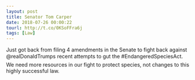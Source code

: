 ```yaml
---
layout: post
title: Senator Tom Carper
date: 2018-07-26 00:00:22
tourl: http://t.co/0KSoFFra6j
tags: [Law]
---
```

Just got back from filing 4 amendments in the Senate to fight back against @realDonaldTrumps recent attempts to gut the #EndangeredSpeciesAct. We need more resources in our fight to protect species, not changes to this highly successful law.